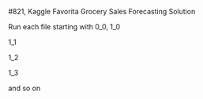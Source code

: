 #821, Kaggle Favorita Grocery Sales Forecasting Solution

Run each file starting with 0_0, 1_0

1_1

1_2

1_3

and so on


